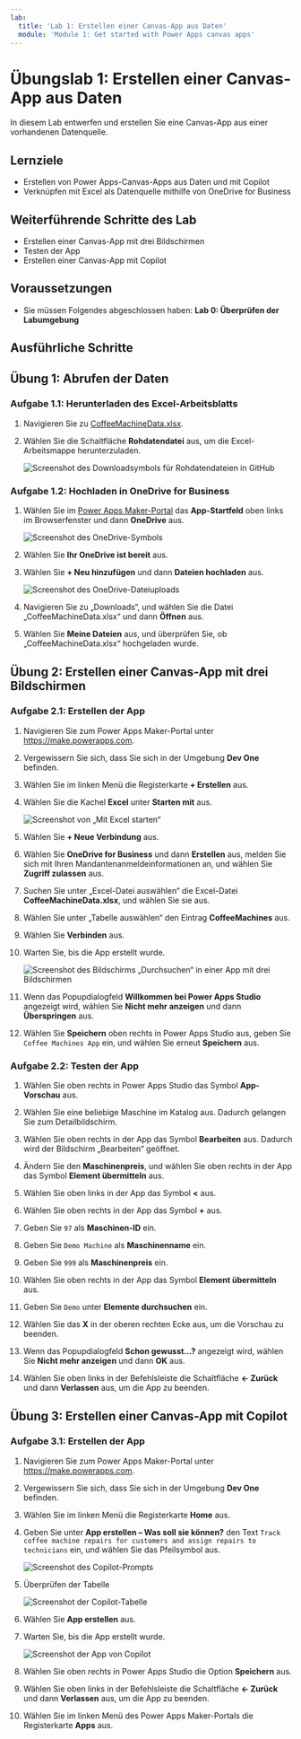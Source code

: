 ```yaml
---
lab:
  title: 'Lab 1: Erstellen einer Canvas-App aus Daten'
  module: 'Module 1: Get started with Power Apps canvas apps'
---
```


# Übungslab 1: Erstellen einer Canvas-App aus Daten

In diesem Lab entwerfen und erstellen Sie eine Canvas-App aus einer vorhandenen Datenquelle.

## Lernziele

- Erstellen von Power Apps-Canvas-Apps aus Daten und mit Copilot
- Verknüpfen mit Excel als Datenquelle mithilfe von OneDrive for Business

## Weiterführende Schritte des Lab

- Erstellen einer Canvas-App mit drei Bildschirmen
- Testen der App
- Erstellen einer Canvas-App mit Copilot
  
## Voraussetzungen

- Sie müssen Folgendes abgeschlossen haben: **Lab 0: Überprüfen der Labumgebung**

## Ausführliche Schritte

## Übung 1: Abrufen der Daten

### Aufgabe 1.1: Herunterladen des Excel-Arbeitsblatts

1. Navigieren Sie zu [CoffeeMachineData.xlsx](https://github.com/MicrosoftDocs/mslearn-developer-tools-power-platform/blob/master/power-apps/coffee-machine-data/CoffeeMachineData.xlsx).

1. Wählen Sie die Schaltfläche **Rohdatendatei** aus, um die Excel-Arbeitsmappe herunterzuladen.

    ![Screenshot des Downloadsymbols für Rohdatendateien in GitHub](../media/raw-download.png)

### Aufgabe 1.2: Hochladen in OneDrive for Business

1. Wählen Sie im [Power Apps Maker-Portal](https://make.powerapps.com) das **App-Startfeld** oben links im Browserfenster und dann **OneDrive** aus.

    ![Screenshot des OneDrive-Symbols](../media/select-onedrive.png)

1. Wählen Sie **Ihr OneDrive ist bereit** aus.

1. Wählen Sie **+ Neu hinzufügen** und dann **Dateien hochladen** aus.

    ![Screenshot des OneDrive-Dateiuploads](../media/select-onedrive-upload.png)

1. Navigieren Sie zu „Downloads“, und wählen Sie die Datei „CoffeeMachineData.xlsx“ und dann **Öffnen** aus.

1. Wählen Sie **Meine Dateien** aus, und überprüfen Sie, ob „CoffeeMachineData.xlsx“ hochgeladen wurde.

## Übung 2: Erstellen einer Canvas-App mit drei Bildschirmen

### Aufgabe 2.1: Erstellen der App

1. Navigieren Sie zum Power Apps Maker-Portal unter <https://make.powerapps.com>.

1. Vergewissern Sie sich, dass Sie sich in der Umgebung **Dev One** befinden.

1. Wählen Sie im linken Menü die Registerkarte **+ Erstellen** aus.

1. Wählen Sie die Kachel **Excel** unter **Starten mit** aus.

    ![Screenshot von „Mit Excel starten“](../media/start-from-excel.png)

1. Wählen Sie **+ Neue Verbindung** aus.

1. Wählen Sie **OneDrive for Business** und dann **Erstellen** aus, melden Sie sich mit Ihren Mandantenanmeldeinformationen an, und wählen Sie **Zugriff zulassen** aus.

1. Suchen Sie unter „Excel-Datei auswählen“ die Excel-Datei **CoffeeMachineData.xlsx**, und wählen Sie sie aus.

1. Wählen Sie unter „Tabelle auswählen“ den Eintrag **CoffeeMachines** aus.

1. Wählen Sie **Verbinden** aus.

1. Warten Sie, bis die App erstellt wurde.

    ![Screenshot des Bildschirms „Durchsuchen“ in einer App mit drei Bildschirmen](../media/three-screen-app-browse-screen.png)

1. Wenn das Popupdialogfeld **Willkommen bei Power Apps Studio** angezeigt wird, wählen Sie **Nicht mehr anzeigen** und dann **Überspringen** aus.

1. Wählen Sie **Speichern** oben rechts in Power Apps Studio aus, geben Sie `Coffee Machines App` ein, und wählen Sie erneut **Speichern** aus.

### Aufgabe 2.2: Testen der App

1. Wählen Sie oben rechts in Power Apps Studio das Symbol **App-Vorschau** aus.

1. Wählen Sie eine beliebige Maschine im Katalog aus. Dadurch gelangen Sie zum Detailbildschirm.

1. Wählen Sie oben rechts in der App das Symbol **Bearbeiten** aus. Dadurch wird der Bildschirm „Bearbeiten“ geöffnet.

1. Ändern Sie den **Maschinenpreis**, und wählen Sie oben rechts in der App das Symbol **Element übermitteln** aus.

1. Wählen Sie oben links in der App das Symbol **<** aus.

1. Wählen Sie oben rechts in der App das Symbol **+** aus.

1. Geben Sie `97` als **Maschinen-ID** ein.

1. Geben Sie `Demo Machine` als **Maschinenname** ein.

1. Geben Sie `999` als **Maschinenpreis** ein.

1. Wählen Sie oben rechts in der App das Symbol **Element übermitteln** aus.

1. Geben Sie `Demo` unter **Elemente durchsuchen** ein.

1. Wählen Sie das **X** in der oberen rechten Ecke aus, um die Vorschau zu beenden.

1. Wenn das Popupdialogfeld **Schon gewusst...?** angezeigt wird, wählen Sie **Nicht mehr anzeigen** und dann **OK** aus.

1. Wählen Sie oben links in der Befehlsleiste die Schaltfläche **<- Zurück** und dann **Verlassen** aus, um die App zu beenden.

## Übung 3: Erstellen einer Canvas-App mit Copilot

### Aufgabe 3.1: Erstellen der App

1. Navigieren Sie zum Power Apps Maker-Portal unter <https://make.powerapps.com>.

1. Vergewissern Sie sich, dass Sie sich in der Umgebung **Dev One** befinden.

1. Wählen Sie im linken Menü die Registerkarte **Home** aus.

1. Geben Sie unter **App erstellen – Was soll sie können?** den Text `Track coffee machine repairs for customers and assign repairs to technicians` ein, und wählen Sie das Pfeilsymbol aus.

    ![Screenshot des Copilot-Prompts](../media/copilot-prompt.png)

1. Überprüfen der Tabelle

    ![Screenshot der Copilot-Tabelle](../media/copilot-table.png)

1. Wählen Sie **App erstellen** aus.

1. Warten Sie, bis die App erstellt wurde.

    ![Screenshot der App von Copilot](../media/copilot-app.png)

1. Wählen Sie oben rechts in Power Apps Studio die Option **Speichern** aus.

1. Wählen Sie oben links in der Befehlsleiste die Schaltfläche **<- Zurück** und dann **Verlassen** aus, um die App zu beenden.

1. Wählen Sie im linken Menü des Power Apps Maker-Portals die Registerkarte **Apps** aus.
